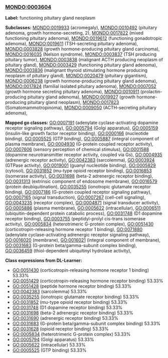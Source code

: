 
### [MONDO:0003604](http://purl.obolibrary.org/obo/MONDO_0003604)
**Label:** functioning pituitary gland neoplasm

**Subclasses:** [MONDO:0019933](http://purl.obolibrary.org/obo/MONDO_0019933) (acromegaly), [MONDO:0010492](http://purl.obolibrary.org/obo/MONDO_0010492) (pituitary adenoma, growth hormone-secreting, 2), [MONDO:0017822](http://purl.obolibrary.org/obo/MONDO_0017822) (mixed functioning pituitary adenoma), [MONDO:0019612](http://purl.obolibrary.org/obo/MONDO_0019612) (functioning gonadotropic adenoma), [MONDO:0019611](http://purl.obolibrary.org/obo/MONDO_0019611) (TSH-secreting pituitary adenoma), [MONDO:0003828](http://purl.obolibrary.org/obo/MONDO_0003828) (growth hormone-producing pituitary gland carcinoma), [MONDO:0016035](http://purl.obolibrary.org/obo/MONDO_0016035) (Nelson syndrome), [MONDO:0003837](http://purl.obolibrary.org/obo/MONDO_0003837) (TSH producing pituitary tumor), [MONDO:0003838](http://purl.obolibrary.org/obo/MONDO_0003838) (malignant ACTH producing neoplasm of pituitary gland), [MONDO:0003429](http://purl.obolibrary.org/obo/MONDO_0003429) (functioning pituitary gland adenoma), [MONDO:0003836](http://purl.obolibrary.org/obo/MONDO_0003836) (malignant thyroid stimulating hormone producing neoplasm of pituitary gland), [MONDO:0020479](http://purl.obolibrary.org/obo/MONDO_0020479) (pituitary gigantism), [MONDO:0006238](http://purl.obolibrary.org/obo/MONDO_0006238) (growth hormone-producing pituitary gland adenoma), [MONDO:0017824](http://purl.obolibrary.org/obo/MONDO_0017824) (familial isolated pituitary adenoma), [MONDO:0007052](http://purl.obolibrary.org/obo/MONDO_0007052) (growth hormone secreting pituitary adenoma), [MONDO:0010911](http://purl.obolibrary.org/obo/MONDO_0010911) (prolactin-producing pituitary gland adenoma), [MONDO:0019927](http://purl.obolibrary.org/obo/MONDO_0019927) (growth hormone-producing pituitary gland neoplasm), [MONDO:0017823](http://purl.obolibrary.org/obo/MONDO_0017823) (Somatomammotropinoma), [MONDO:0009050](http://purl.obolibrary.org/obo/MONDO_0009050) (ACTH-secreting pituitary adenoma), 

**Mapped go classes:** [GO:0007191](http://purl.obolibrary.org/obo/GO_0007191) (adenylate cyclase-activating dopamine receptor signaling pathway), [GO:0005794](http://purl.obolibrary.org/obo/GO_0005794) (Golgi apparatus), [GO:0005159](http://purl.obolibrary.org/obo/GO_0005159) (insulin-like growth factor receptor binding), [GO:0000166](http://purl.obolibrary.org/obo/GO_0000166) (nucleotide binding), [GO:0005525](http://purl.obolibrary.org/obo/GO_0005525) (GTP binding), [GO:0005887](http://purl.obolibrary.org/obo/GO_0005887) (integral component of plasma membrane), [GO:0004930](http://purl.obolibrary.org/obo/GO_0004930) (G-protein coupled receptor activity), [GO:0007606](http://purl.obolibrary.org/obo/GO_0007606) (sensory perception of chemical stimulus), [GO:0001588](http://purl.obolibrary.org/obo/GO_0001588) (dopamine neurotransmitter receptor activity, coupled via Gs), [GO:0004935](http://purl.obolibrary.org/obo/GO_0004935) (adrenergic receptor activity), [GO:0042383](http://purl.obolibrary.org/obo/GO_0042383) (sarcolemma), [GO:0003924](http://purl.obolibrary.org/obo/GO_0003924) (GTPase activity), [GO:0019001](http://purl.obolibrary.org/obo/GO_0019001) (guanyl nucleotide binding), [GO:0005829](http://purl.obolibrary.org/obo/GO_0005829) (cytosol), [GO:0031852](http://purl.obolibrary.org/obo/GO_0031852) (mu-type opioid receptor binding), [GO:0016853](http://purl.obolibrary.org/obo/GO_0016853) (isomerase activity), [GO:0031698](http://purl.obolibrary.org/obo/GO_0031698) (beta-2 adrenergic receptor binding), [GO:0031313](http://purl.obolibrary.org/obo/GO_0031313) (extrinsic component of endosome membrane), [GO:0016579](http://purl.obolibrary.org/obo/GO_0016579) (protein deubiquitination), [GO:0035255](http://purl.obolibrary.org/obo/GO_0035255) (ionotropic glutamate receptor binding), [GO:0007186](http://purl.obolibrary.org/obo/GO_0007186) (G-protein coupled receptor signaling pathway), [GO:0007165](http://purl.obolibrary.org/obo/GO_0007165) (signal transduction), [GO:0007267](http://purl.obolibrary.org/obo/GO_0007267) (cell-cell signaling), [GO:0043235](http://purl.obolibrary.org/obo/GO_0043235) (receptor complex), [GO:0004871](http://purl.obolibrary.org/obo/GO_0004871) (signal transducer activity), [GO:0005886](http://purl.obolibrary.org/obo/GO_0005886) (plasma membrane), [GO:0005622](http://purl.obolibrary.org/obo/GO_0005622) (intracellular), [GO:0006511](http://purl.obolibrary.org/obo/GO_0006511) (ubiquitin-dependent protein catabolic process), [GO:0031748](http://purl.obolibrary.org/obo/GO_0031748) (D1 dopamine receptor binding), [GO:0003755](http://purl.obolibrary.org/obo/GO_0003755) (peptidyl-prolyl cis-trans isomerase activity), [GO:0005834](http://purl.obolibrary.org/obo/GO_0005834) (heterotrimeric G-protein complex), [GO:0051430](http://purl.obolibrary.org/obo/GO_0051430) (corticotropin-releasing hormone receptor 1 binding), [GO:0071880](http://purl.obolibrary.org/obo/GO_0071880) (adenylate cyclase-activating adrenergic receptor signaling pathway), [GO:0016020](http://purl.obolibrary.org/obo/GO_0016020) (membrane), [GO:0016021](http://purl.obolibrary.org/obo/GO_0016021) (integral component of membrane), [GO:0031683](http://purl.obolibrary.org/obo/GO_0031683) (G-protein beta/gamma-subunit complex binding), [GO:0036459](http://purl.obolibrary.org/obo/GO_0036459) (thiol-dependent ubiquitinyl hydrolase activity), 

**Class expressions from DL-Learner:**

- [GO:0051430](http://purl.obolibrary.org/obo/GO_0051430) (corticotropin-releasing hormone receptor 1 binding) 53.33%
- [GO:0051429](http://purl.obolibrary.org/obo/GO_0051429) (corticotropin-releasing hormone receptor binding) 53.33%
- [GO:0051428](http://purl.obolibrary.org/obo/GO_0051428) (peptide hormone receptor binding) 53.33%
- [GO:0042383](http://purl.obolibrary.org/obo/GO_0042383) (sarcolemma) 53.33%
- [GO:0035255](http://purl.obolibrary.org/obo/GO_0035255) (ionotropic glutamate receptor binding) 53.33%
- [GO:0031852](http://purl.obolibrary.org/obo/GO_0031852) (mu-type opioid receptor binding) 53.33%
- [GO:0031748](http://purl.obolibrary.org/obo/GO_0031748) (D1 dopamine receptor binding) 53.33%
- [GO:0031698](http://purl.obolibrary.org/obo/GO_0031698) (beta-2 adrenergic receptor binding) 53.33%
- [GO:0031690](http://purl.obolibrary.org/obo/GO_0031690) (adrenergic receptor binding) 53.33%
- [GO:0031683](http://purl.obolibrary.org/obo/GO_0031683) (G-protein beta/gamma-subunit complex binding) 53.33%
- [GO:0031628](http://purl.obolibrary.org/obo/GO_0031628) (opioid receptor binding) 53.33%
- [GO:0005834](http://purl.obolibrary.org/obo/GO_0005834) (heterotrimeric G-protein complex) 53.33%
- [GO:0005794](http://purl.obolibrary.org/obo/GO_0005794) (Golgi apparatus) 53.33%
- [GO:0005622](http://purl.obolibrary.org/obo/GO_0005622) (intracellular) 53.33%
- [GO:0005525](http://purl.obolibrary.org/obo/GO_0005525) (GTP binding) 53.33%


